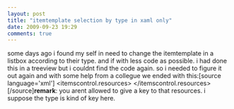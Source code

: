 ```yaml
---
layout: post
title: "itemtemplate selection by type in xaml only"
date: 2009-09-23 19:29
comments: true
---
```

some days ago i found my self in need to change the itemtemplate in a listbox according to their type. and if with less code as possible. i had done this in a treeview but i couldnt find the code again. so i needed to figure it out again and with some help from a collegue we ended with this:[source language='xml']<!-- more xaml here --><itemscontrol itemssource="{Binding Items}">  <itemscontrol.resources>    <datatemplate datatype="{x:Type MyNameSpace:MyType1}">      <radiobutton />    </datatemplate>    <datatemplate datatype="{x:Type MyNameSpace:MyType2}">      <combobox />    </datatemplate>    <datatemplate datatype="{x:Type MyNameSpace:MyType3}">      <textbox />    </datatemplate>  </itemscontrol.resources></itemscontrol><!-- more xaml here -->[/source]**remark**: you arent allowed to give a key to that resources. i suppose the type is kind of key here. 